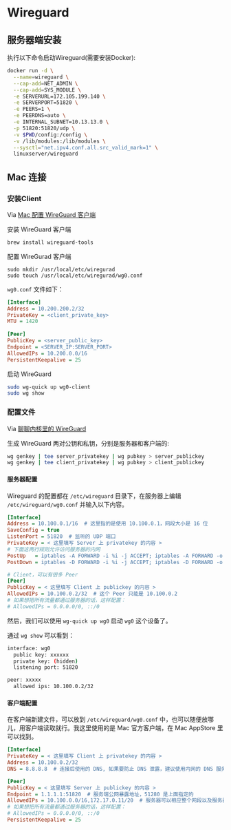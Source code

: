# Wireguard

## 服务器端安装

执行以下命令启动Wireguard(需要安装Docker): 

```bash
docker run -d \
  --name=wireguard \
  --cap-add=NET_ADMIN \
  --cap-add=SYS_MODULE \
  -e SERVERURL=172.105.199.140 \
  -e SERVERPORT=51820 \
  -e PEERS=1 \
  -e PEERDNS=auto \
  -e INTERNAL_SUBNET=10.13.13.0 \
  -p 51820:51820/udp \
  -v $PWD/config:/config \
  -v /lib/modules:/lib/modules \
  --sysctl="net.ipv4.conf.all.src_valid_mark=1" \
  linuxserver/wireguard
```

## Mac 连接

### 安装Client 

Via [Mac 配置 WireGuard 客户端](https://blog.kelu.org/tech/2020/03/13/mac-install-wireguard.html) 

安装 WireGuard 客户端

```bash
brew install wireguard-tools
```

配置 WireGurad 客户端

```
sudo mkdir /usr/local/etc/wiregurad 
sudo touch /usr/local/etc/wiregurad/wg0.conf
```

`wg0.conf` 文件如下：

```ini
[Interface]
Address = 10.200.200.2/32
PrivateKey = <client_private_key>
MTU = 1420
   
[Peer]
PublicKey = <server_public_key>
Endpoint = <SERVER_IP:SERVER_PORT>
AllowedIPs = 10.200.0.0/16
PersistentKeepalive = 25
```

启动 WireGuard

```bash
sudo wg-quick up wg0-client
sudo wg show
```

### 配置文件 

Via [聊聊内核里的 WireGuard](https://zhuanlan.zhihu.com/p/147377961)

生成 WireGuard 两对公钥和私钥，分别是服务器和客户端的: 
```bash
wg genkey | tee server_privatekey | wg pubkey > server_publickey
wg genkey | tee client_privatekey | wg pubkey > client_publickey
```

#### 服务器配置

Wireguard 的配置都在 `/etc/wireguard` 目录下，在服务器上编辑 `/etc/wireguard/wg0.conf` 并输入以下内容。

```ini
[Interface]
Address = 10.100.0.1/16  # 这里指的是使用 10.100.0.1，网段大小是 16 位
SaveConfig = true
ListenPort = 51820  # 监听的 UDP 端口
PrivateKey = < 这里填写 Server 上 privatekey 的内容 >
# 下面这两行规则允许访问服务器的内网
PostUp   = iptables -A FORWARD -i %i -j ACCEPT; iptables -A FORWARD -o %i -j ACCEPT; iptables -t nat -A POSTROUTING -o eth0 -j MASQUERADE
PostDown = iptables -D FORWARD -i %i -j ACCEPT; iptables -D FORWARD -o %i -j ACCEPT; iptables -t nat -D POSTROUTING -o eth0 -j MASQUERADE

# Client，可以有很多 Peer
[Peer]
PublicKey = < 这里填写 Client 上 publickey 的内容 >
AllowedIPs = 10.100.0.2/32  # 这个 Peer 只能是 10.100.0.2
# 如果想把所有流量都通过服务器的话，这样配置：
# AllowedIPs = 0.0.0.0/0, ::/0
```

然后，我们可以使用 `wg-quick up wg0` 启动 `wg0` 这个设备了。

通过 `wg show` 可以看到：
```bash
interface: wg0
  public key: xxxxxx
  private key: (hidden)
  listening port: 51820

peer: xxxxx
  allowed ips: 10.100.0.2/32
```

#### 客户端配置

在客户端新建文件，可以放到 `/etc/wireguard/wg0.conf` 中，也可以随便放哪儿，用客户端读取就行。我这里使用的是 Mac 官方客户端，在 Mac AppStore 里可以找到。

```ini
[Interface]
PrivateKey = < 这里填写 Client 上 privatekey 的内容 >
Address = 10.100.0.2/32
DNS = 8.8.8.8  # 连接后使用的 DNS, 如果要防止 DNS 泄露，建议使用内网的 DNS 服务器

[Peer]
PublicKey = < 这里填写 Server 上 publickey 的内容 >
Endpoint = 1.1.1.1:51820  # 服务端公网暴露地址，51280 是上面指定的
AllowedIPs = 10.100.0.0/16,172.17.0.11/20  # 服务器可以相应整个网段以及服务器的内网
# 如果想把所有流量都通过服务器的话，这样配置：
# AllowedIPs = 0.0.0.0/0, ::/0
PersistentKeepalive = 25
```


